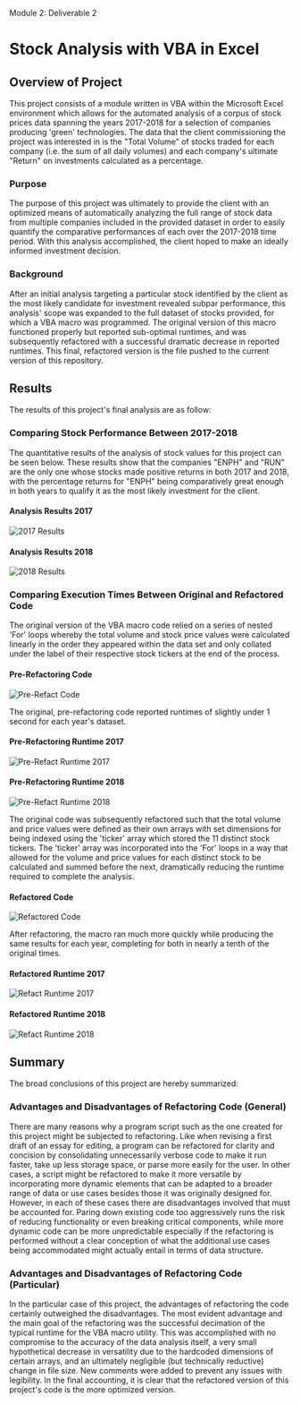 Module 2: Deliverable 2
 
# Stock Analysis with VBA in Excel
 
 
 
## Overview of Project
 
This project consists of a module written in VBA within the Microsoft Excel environment which allows for the automated analysis of a corpus of stock prices data spanning the years 2017-2018 for a selection of companies producing 'green' technologies.  The data that the client commissioning the project was interested in is the "Total Volume" of stocks traded for each company (i.e. the sum of all daily volumes) and each company's ultimate "Return" on investments calculated as a percentage.        
 
 
### Purpose
 
The purpose of this project was ultimately to provide the client with an optimized means of automatically analyzing the full range of stock data from multiple companies included in the provided dataset in order to easily quantify the comparative performances of each over the 2017-2018 time period.  With this analysis accomplished, the client hoped to make an ideally informed investment decision.    
 
 
### Background
 
After an initial analysis targeting a particular stock identified by the client as the most likely candidate for investment revealed subpar performance, this analysis' scope was expanded to the full dataset of stocks provided, for which a VBA macro was programmed.  The original version of this macro functioned properly but reported sub-optimal runtimes, and was subsequently refactored with a successful dramatic decrease in reported runtimes.  This final, refactored version is the file pushed to the current version of this repository.  
 
 
 
## Results
 
The results of this project's final analysis are as follow:  
 
### Comparing Stock Performance Between 2017-2018
The quantitative results of the analysis of stock values for this project can be seen below.  These results show that the companies "ENPH" and "RUN" are the only one whose stocks made positive returns in both 2017 and 2018, with the percentage returns for "ENPH" being comparatively great enough in both years to qualify it as the most likely investment for the client.  
#### Analysis Results 2017
![2017 Results](https://github.com/AC-Melamed/stock-analysis/blob/main/Resources/VBA_Challenge_RESULTS_2017.png "2017 Results")
#### Analysis Results 2018
![2018 Results](https://github.com/AC-Melamed/stock-analysis/blob/main/Resources/VBA_Challenge_RESULTS_2018.png "2018 Results")
 
### Comparing Execution Times Between Original and Refactored Code
 
The original version of the VBA macro code relied on a series of nested 'For' loops whereby the total volume and stock price values were calculated linearly in the order they appeared within the data set and only collated under the label of their respective stock tickers at the end of the process.
#### Pre-Refactoring Code
![Pre-Refact Code](https://github.com/AC-Melamed/stock-analysis/blob/main/Resources/VBA_Challenge_MacroCode_PRE-REFACTORING.png "Pre-Refact Code")

The original, pre-refactoring code reported runtimes of slightly under 1 second for each year's dataset.  
#### Pre-Refactoring Runtime 2017
![Pre-Refact Runtime 2017](https://github.com/AC-Melamed/stock-analysis/blob/main/Resources/VBA_Challenge_2017_PRE-REFACTORING.png "Pre-Refact Runtime 2017") 

#### Pre-Refactoring Runtime 2018
![Pre-Refact Runtime 2018](https://github.com/AC-Melamed/stock-analysis/blob/main/Resources/VBA_Challenge_2018_PRE-REFACTORING.png "Pre-Refact Runtime 2018") 
 
The original code was subsequently refactored such that the total volume and price values were defined as their own arrays with set dimensions for being indexed using the 'ticker' array which stored the 11 distinct stock tickers.  The 'ticker' array was incorporated into the 'For' loops in a way that allowed for the volume and price values for each distinct stock to be calculated and summed before the next, dramatically reducing the runtime required to complete the analysis.  
#### Refactored Code
![Refactored Code](https://github.com/AC-Melamed/stock-analysis/blob/main/Resources/VBA_Challenge_MacroCode_REFACTORED.png "Refactored Code") 

After refactoring, the macro ran much more quickly while producing the same results for each year, completing for both in nearly a tenth of the original times.
#### Refactored Runtime 2017
![Refact Runtime 2017](https://github.com/AC-Melamed/stock-analysis/blob/main/Resources/VBA_Challenge_2017.png "Refact Runtime 2017") 
 
#### Refactored Runtime 2018
![Refact Runtime 2018](https://github.com/AC-Melamed/stock-analysis/blob/main/Resources/VBA_Challenge_2018.png "Refact Runtime 2018") 
 
## Summary
The broad conclusions of this project are hereby summarized:
 
### Advantages and Disadvantages of Refactoring Code (General)
There are many reasons why a program script such as the one created for this project might be subjected to refactoring.  Like when revising a first draft of an essay for editing, a program can be refactored for clarity and concision by consolidating unnecessarily verbose code to make it run faster, take up less storage space, or parse more easily for the user.  In other cases, a script might be refactored to make it more versatile by incorporating more dynamic elements that can be adapted to a broader range of data or use cases besides those it was originally designed for.  However, in each of these cases there are disadvantages involved that must be accounted for.  Paring down existing code too aggressively runs the risk of reducing functionality or even breaking critical components, while more dynamic code can be more unpredictable especially if the refactoring is performed without a clear conception of what the additional use cases being accommodated might actually entail in terms of data structure.            
 
 
### Advantages and Disadvantages of Refactoring Code (Particular)
 
In the particular case of this project, the advantages of refactoring the code certainly outweighed the disadvantages.  The most evident advantage and the main goal of the refactoring was the successful decimation of the typical runtime for the VBA macro utility.  This was accomplished with no compromise to the accuracy of the data analysis itself, a very small hypothetical decrease in versatility due to the hardcoded dimensions of certain arrays, and an ultimately negligible (but technically reductive) change in file size.  New comments were added to prevent any issues with legibility.  In the final accounting, it is clear that the refactored version of this project's code is the more optimized version.  


